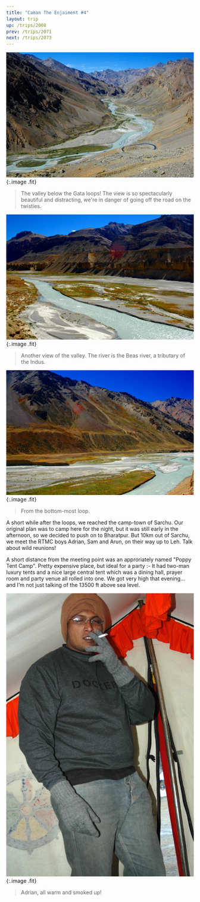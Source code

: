 ```yaml
---
title: "Caman The Enjaiment #4"
layout: trip
up: /trips/2008
prev: /trips/2071
next: /trips/2073
---
```


![DSC_0356.JPG](/images/photos/DSC_0356.JPG 'DSC_0356.JPG'){:.image .fit}

>  The valley below the Gata loops! The view is so             spectacularly beautiful and distracting, we're in danger of             going off the road on the twisties. 

![DSC_0358.JPG](/images/photos/DSC_0358.JPG 'DSC_0358.JPG'){:.image .fit}

>  Another view of the valley. The river is the             Beas river, a tributary of the Indus. 

![DSC_0360.JPG](/images/photos/DSC_0360.JPG 'DSC_0360.JPG'){:.image .fit}

>  From the bottom-most loop. 

A short while after the loops, we reached the camp-town of             Sarchu. Our original plan was to camp here for the night, but it             was still early in the afternoon, so we decided to push on to             Bharatpur. But 10km out of Sarchu, we meet the RTMC boys Adrian,             Sam and Arun, on their way up to Leh. Talk about wild reunions!

A short distance from the meeting point was an approriately             named &quot;Poppy Tent Camp&quot;. Pretty expensive place, but ideal for a             party :- It had two-man luxury tents and a nice large central             tent which was a dining hall, prayer room and party venue all             rolled into one. We got very high that evening... and I'm not             just talking of the 13500 ft above sea level.

![DSC_0361.JPG](/images/photos/DSC_0361.JPG 'DSC_0361.JPG'){:.image .fit}


>  Adrian, all warm and smoked up! 


